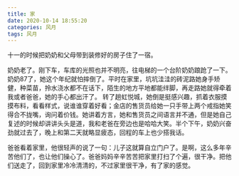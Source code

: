 ```yaml
---
title: 家
date: 2020-10-14 18:55:20
categories: 风月
tags: 风月
---
```


十一的时候把奶奶和父母带到装修好的房子住了一宿。

<!--more-->
奶奶老了。刚下车，车库的光照也并不明亮，往电梯的一个台阶奶奶踉跄了一下。奶奶87了，她这个年纪就怕摔倒了。平时在家里，坑坑洼洼的砖泥路她身手矫健，种菜苗，拎水浇水都不在话下，陌生的地方平地都能绊脚，再走路她就得牵着我或者爸爸，她的手心都出汗了。
转了趟虹悦城，她倒是挺感兴趣，抓着衣服摸摸布料，看看样式，说谁谁穿着好看；金店的售货员给她一只手带上两个戒指她笑得合不拢嘴，询问着价钱。她讲着方言，她和售货员之间语言并不通，但是她自己复述的时候却讲讲头头是道，我和老爸在旁边也是哈哈大笑。半个下午，奶奶兴奋劲就过去了，晚上和第二天就略显疲态，回程的车上也少搭我话。


爸爸看着家里，他很轻声的说了一句：儿子这就算自立门户了。是啊，这么多年辛苦他们了，也让他们操心了。爸爸妈妈辛辛苦苦把家里打扫了个遍，很干净。把他们送走了，回到家里冷冷清清的，不过家里很干净，有了家的感觉。



